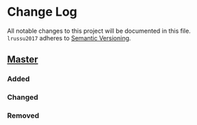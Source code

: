 # Change Log
All notable changes to this project will be documented in this file.
`lrussu2017` adheres to [Semantic Versioning](http://semver.org/).

## [Master](https://github.com/lrussu/lrussu2017)
### Added

### Changed

### Removed
